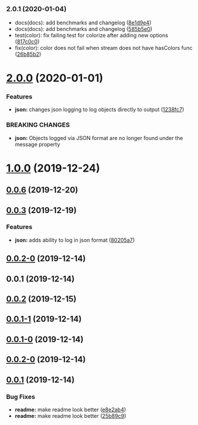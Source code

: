 ## <small>2.0.1 (2020-01-04)</small>

- docs(docs): add benchmarks and changelog ([8e1d9e4](https://github.com/jmcdo29/ogma/commit/8e1d9e4))
- docs(docs): add benchmarks and changelog ([585b5e0](https://github.com/jmcdo29/ogma/commit/585b5e0))
- test(color): fix failing test for colorize after adding new options ([817c0c0](https://github.com/jmcdo29/ogma/commit/817c0c0))
- fix(color): color does not fail when stream does not have hasColors func ([26b85b2](https://github.com/jmcdo29/ogma/commit/26b85b2))

<a name="2.0.0"></a>

# [2.0.0](https://github.com/jmcdo29/ogma/compare/v1.0.0...v2.0.0) (2020-01-01)

### Features

- **json:** changes json logging to log objects directly to output ([1238fc7](https://github.com/jmcdo29/ogma/commit/1238fc7))

### BREAKING CHANGES

- **json:** Objects logged via JSON format are no longer found under the message property

<a name="1.0.0"></a>

# [1.0.0](https://github.com/jmcdo29/ogma/compare/1.0.0...v1.0.0) (2019-12-24)

<a name="0.0.6"></a>

## [0.0.6](https://github.com/jmcdo29/ogma/compare/v0.0.3...v0.0.6) (2019-12-20)

<a name="0.0.3"></a>

## [0.0.3](https://github.com/jmcdo29/ogma/compare/v0.0.2...v0.0.3) (2019-12-19)

### Features

- **json:** adds ability to log in json format ([80205a7](https://github.com/jmcdo29/ogma/commit/80205a7))

<a name="0.0.2-0"></a>

## [0.0.2-0](https://github.com/jmcdo29/ogma/compare/v0.0.1...v0.0.2-0) (2019-12-14)

<a name="0.0.1"></a>

## 0.0.1 (2019-12-14)

<a name="0.0.2"></a>

## [0.0.2](https://github.com/jmcdo29/ogma/compare/v0.0.1-1...v0.0.2) (2019-12-15)

<a name="0.0.1-1"></a>

## [0.0.1-1](https://github.com/jmcdo29/ogma/compare/v0.0.1-0...v0.0.1-1) (2019-12-14)

<a name="0.0.1-0"></a>

## [0.0.1-0](https://github.com/jmcdo29/ogma/compare/v0.0.2-0...v0.0.1-0) (2019-12-14)

<a name="0.0.2-0"></a>

## [0.0.2-0](https://github.com/jmcdo29/ogma/compare/v0.0.1...v0.0.2-0) (2019-12-14)

<a name="0.0.1"></a>

## [0.0.1](https://github.com/jmcdo29/ogma/compare/25b89c9...v0.0.1) (2019-12-14)

### Bug Fixes

- **readme:** make readme look better ([e8e2ab4](https://github.com/jmcdo29/ogma/commit/e8e2ab4))
- **readme:** make readme look better ([25b89c9](https://github.com/jmcdo29/ogma/commit/25b89c9))
